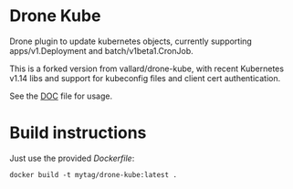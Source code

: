 # Drone Kube

Drone plugin to update kubernetes objects, currently supporting apps/v1.Deployment and batch/v1beta1.CronJob.

This is a forked version from vallard/drone-kube, with recent Kubernetes v1.14 libs and support for kubeconfig files and client cert authentication.

See the [DOC](DOCS.md) file for usage. 

# Build instructions

Just use the provided *Dockerfile*:

```console
docker build -t mytag/drone-kube:latest .
```
